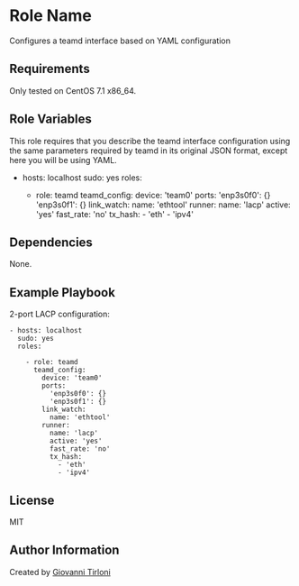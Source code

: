 Role Name
=========

Configures a teamd interface based on YAML configuration

Requirements
------------

Only tested on CentOS 7.1 x86_64.

Role Variables
--------------

This role requires that you describe the teamd interface configuration using
the same parameters required by teamd in its original JSON format, except here
you will be using YAML.

  - hosts: localhost
    sudo: yes
    roles:
  
      - role: teamd
        teamd_config:
          device: 'team0'
          ports:
            'enp3s0f0': {}
            'enp3s0f1': {}
          link_watch: 
            name: 'ethtool'
          runner: 
            name: 'lacp'
            active: 'yes'
            fast_rate: 'no'
            tx_hash:
              - 'eth'
              - 'ipv4'


Dependencies
------------

None.

Example Playbook
----------------

2-port LACP configuration:

    - hosts: localhost
      sudo: yes
      roles:

        - role: teamd
          teamd_config:
            device: 'team0'
            ports:
              'enp3s0f0': {}
              'enp3s0f1': {}
            link_watch:
              name: 'ethtool'
            runner:
              name: 'lacp'
              active: 'yes'
              fast_rate: 'no'
              tx_hash:
                - 'eth'
                - 'ipv4'

License
-------

MIT

Author Information
------------------

Created by [Giovanni Tirloni](http://gtirloni.com)
